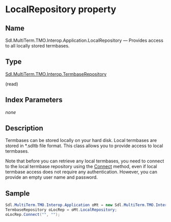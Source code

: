 
# LocalRepository property

## Name

Sdl.MultiTerm.TMO.Interop.Application.LocalRepository —          Provides access to all locally stored termbases.

## Type

[Sdl.MultiTerm.TMO.Interop.TermbaseRepository](Sdl.MultiTerm.TMO.Interop.TermbaseRepository.md)

(read)

## Index Parameters
*none*


## Description

Termbases can be stored locally on your hard disk. Local termbases are stored in \*.sdltb  file format. This class allows you to provide access to local termbases.

Note that before you can retrieve any local termbases, you need to connect to the local termbase repository using the [Connect](Sdl.MultiTerm.TMO.Interop.TermbaseRepository.Connect.md) method, even if local termbase access does not require any authentication. However, you can provide an empty user name and password.



## Sample

```cs
Sdl.MultiTerm.TMO.Interop.Application oMt = new Sdl.MultiTerm.TMO.Interop.ApplicationClass();
TermbaseRepository oLocRep = oMt.LocalRepository;
oLocRep.Connect("", "");
```


